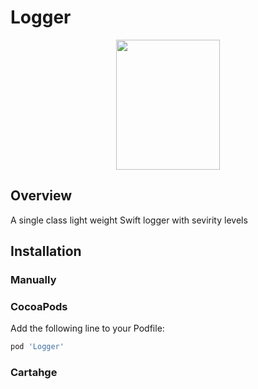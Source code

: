 # Logger
<p align="center">
  <img width="166" height="208" src="https://github.com/alongenosar/Logger/blob/master/light.png">
</p>


## Overview
A single class light weight Swift logger with sevirity levels

## Installation

### Manually


### CocoaPods
Add the following line to your Podfile:
```bash
pod 'Logger'
```

### Cartahge



